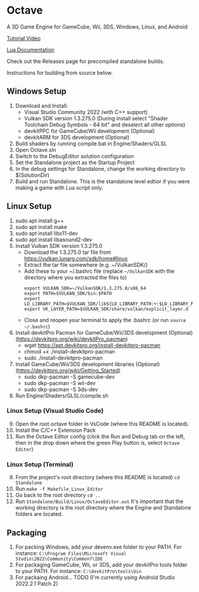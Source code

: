 # Octave
A 3D Game Engine for GameCube, Wii, 3DS, Windows, Linux, and Android

[Tutorial Video](https://youtu.be/0CHLn0ie-DY?si=pq-s_hLgb71OX2Cc)

[Lua Documentation](Documentation/Lua/README.md)

Check out the Releases page for precompiled standalone builds.

Instructions for building from source below.

## Windows Setup
1. Download and Install:
	- Visual Studio Community 2022 (with C++ support)
	- Vulkan SDK version 1.3.275.0 (During install select "Shader Toolchain Debug Symbols - 64 bit" and deselect all other options)
    - devkitPPC for GameCube/Wii development (Optional)
    - devkitARM for 3DS development (Optional)
2. Build shaders by running compile.bat in Engine/Shaders/GLSL
3. Open Octave.sln
4. Switch to the DebugEditor solution configuration
5. Set the Standalone project as the Startup Project
6. In the debug settings for Standalone, change the working directory to $(SolutionDir)
7. Build and run Standalone. This is the standalone level edtior if you were making a game with Lua script only.

## Linux Setup
1. sudo apt install g++
2. sudo apt install make
3. sudo apt install libx11-dev
4. sudo apt install libasound2-dev
5. Install Vulkan SDK version 1.3.275.0
    - Download the 1.3.275.0 tar file from https://vulkan.lunarg.com/sdk/home#linux
    - Extract the tar file somewhere (e.g. ~/VulkanSDK/)
    - Add these to your ~/.bashrc file (replace `~/VulkanSDK` with the directory where you extracted the files to)
        ```
        export VULKAN_SDK=~/VulkanSDK/1.3.275.0/x86_64
        export PATH=$VULKAN_SDK/bin:$PATH
        export LD_LIBRARY_PATH=$VULKAN_SDK/lib${LD_LIBRARY_PATH:+:$LD_LIBRARY_PATH}
        export VK_LAYER_PATH=$VULKAN_SDK/share/vulkan/explicit_layer.d
        ```
    - Close and reopen your terminal to apply the .bashrc (or run `source ~/.bashrc`)
6. Install devkitPro Pacman for GameCube/Wii/3DS development (Optional) (https://devkitpro.org/wiki/devkitPro_pacman)
    - wget https://apt.devkitpro.org/install-devkitpro-pacman
    - chmod +x ./install-devkitpro-pacman
    - sudo ./install-devkitpro-pacman
7. Install GameCube/Wii/3DS development libraries (Optional) (https://devkitpro.org/wiki/Getting_Started)
    - sudo dkp-pacman -S gamecube-dev
    - sudo dkp-pacman -S wii-dev
    - sudo dkp-pacman -S 3ds-dev
8. Run Engine/Shaders/GLSL/compile.sh

### Linux Setup (Visual Studio Code)
9. Open the root octave folder in VsCode (where this README is located).
10. Install the C/C++ Extension Pack
11. Run the Octave Editor config (click the Run and Debug tab on the left, then in the drop down where the green Play button is, select `Octave Editor`)

### Linux Setup (Terminal)
9. From the project's root directory (where this README is located) `cd Standalone`
10. Run `make -f Makefile_Linux_Editor`
11. Go back to the root directory `cd ..`
12. Run `Standalone/Build/Linux/OctaveEditor.out` It's important that the working directory is the root directory where the Engine and Standalone folders are located.


## Packaging
1. For packing Windows, add your devenv.exe folder to your PATH. For instance: 
    `C:\Program Files\Microsoft Visual Studio\2022\Community\Common7\IDE`
2. For packaging GameCube, Wii, or 3DS, add your devkitPro tools folder to your PATH. For instance: 
    `C:\devkitPro\tools\bin`
3. For packaing Android... TODO (I'm currently using Android Studio 2022.2.1 Patch 2)
